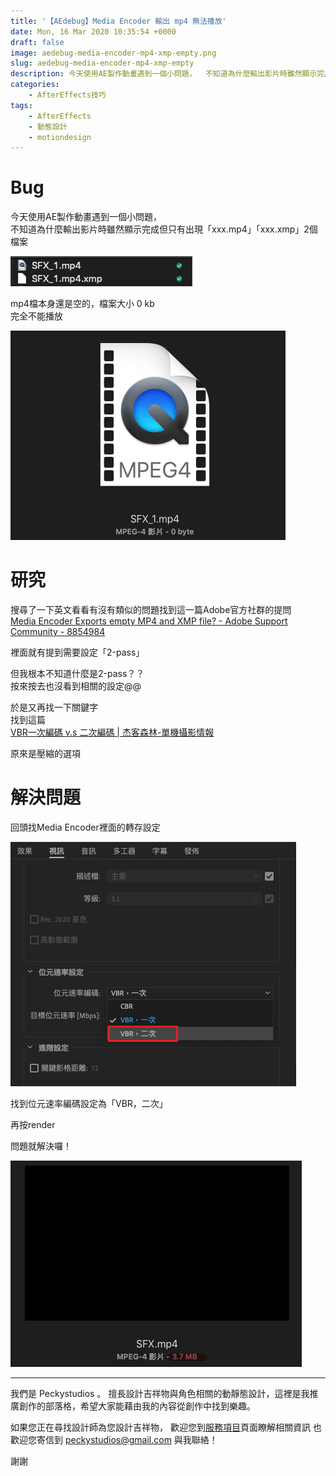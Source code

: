```yaml
---
title: '【AEdebug】Media Encoder 輸出 mp4 無法播放'
date: Mon, 16 Mar 2020 10:35:54 +0000
draft: false
image: aedebug-media-encoder-mp4-xmp-empty.png
slug: aedebug-media-encoder-mp4-xmp-empty
description: 今天使用AE製作動畫遇到一個小問題，  不知道為什麼輸出影片時雖然顯示完成但只有出現「xxx.mp4」「xxx.xmp」2個檔案
categories:
    - AfterEffects技巧
tags:
    - AfterEffects
    - 動態設計
    - motiondesign
---
```


Bug
===

今天使用AE製作動畫遇到一個小問題，  
不知道為什麼輸出影片時雖然顯示完成但只有出現「xxx.mp4」「xxx.xmp」2個檔案

![](image-32.png)

mp4檔本身還是空的，檔案大小 0 kb  
完全不能播放

![](image-33.png)

研究
==

搜尋了一下英文看看有沒有類似的問題找到這一篇Adobe官方社群的提問  
[Media Encoder Exports empty MP4 and XMP file? - Adobe Support Community - 8854984](https://community.adobe.com/t5/media-encoder/media-encoder-exports-empty-mp4-and-xmp-file/td-p/8854984?page=1)

裡面就有提到需要設定「2-pass」

但我根本不知道什麼是2-pass？？  
按來按去也沒看到相關的設定@@

於是又再找一下關鍵字  
找到這篇  
[VBR一次編碼 v.s 二次編碼 | 杰客森林-單機攝影情報](https://www.jacksonlin.net/20170304-vbr-cbr/)

原來是壓縮的選項

解決問題
====

回頭找Media Encoder裡面的轉存設定  

![](image-34.png)

找到位元速率編碼設定為「VBR，二次」

再按render

問題就解決囉！

![](image-35.png)


---

我們是 Peckystudios 。
擅長設計吉祥物與角色相關的動靜態設計，這裡是我推廣創作的部落格，希望大家能藉由我的內容從創作中找到樂趣。

如果您正在尋找設計師為您設計吉祥物，
歡迎您到[服務項目](https://peckyhsieh.wixsite.com/peckystudiosservice)頁面瞭解相關資訊
也歡迎您寄信到 peckystudios@gmail.com 與我聯絡！

謝謝